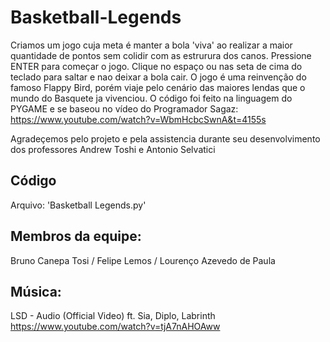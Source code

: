 # Basketball-Legends

Criamos um jogo cuja meta é manter a bola 'viva' ao realizar a maior quantidade de pontos sem colidir com as estrurura dos canos. 
Pressione ENTER para começar o jogo. Clique no espaço ou nas seta de cima do teclado para saltar e nao deixar a bola cair. O jogo é uma reinvenção do famoso Flappy Bird, porém viaje pelo cenário das maiores lendas que o mundo do Basquete ja vivenciou. O código foi feito na linguagem do PYGAME e se baseou no vídeo do Programador Sagaz: https://www.youtube.com/watch?v=WbmHcbcSwnA&t=4155s

Agradeçemos pelo projeto e pela assistencia durante seu desenvolvimento dos professores Andrew Toshi e Antonio Selvatici

## Código ##
Arquivo: 'Basketball Legends.py'

## Membros da equipe: ##
 Bruno Canepa Tosi 
/ Felipe Lemos / 
Lourenço Azevedo de Paula 

## Música: ##
LSD - Audio (Official Video) ft. Sia, Diplo, Labrinth
https://www.youtube.com/watch?v=tjA7nAHOAww

